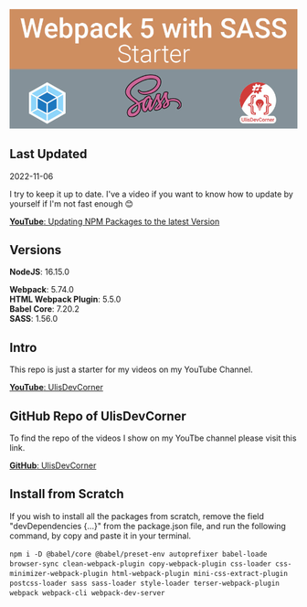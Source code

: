 ![Webpack 5 SASS Starter](./readme/images/webpack-5-sass-starter.jpg)

## Last Updated  
2022-11-06

I try to keep it up to date. I've a video if you want to know how to update by yourself if I'm not fast enough 😊  

[**YouTube**: Updating NPM Packages to the latest Version](https://youtu.be/GAvu7Jg2B9o)

## Versions  
**NodeJS**: 16.15.0

**Webpack**: 5.74.0  
**HTML Webpack Plugin**: 5.5.0  
**Babel Core**: 7.20.2  
**SASS**: 1.56.0  

## Intro
This repo is just a starter for my videos on my YouTube Channel.   

[**YouTube**: UlisDevCorner](https://www.youtube.com/@ulisdevcorner)

## GitHub Repo of UlisDevCorner
To find the repo of the videos I show on my YouTbe channel please visit this link.

[**GitHub**: UlisDevCorner](https://github.com/UlisDevCorner)

## Install from Scratch
If you wish to install all the packages from scratch, remove the field "devDependencies {...}" from the package.json file, and run the following command, by copy and paste it in your terminal.

```npm i -D @babel/core @babel/preset-env autoprefixer babel-loade browser-sync clean-webpack-plugin copy-webpack-plugin css-loader css-minimizer-webpack-plugin html-webpack-plugin mini-css-extract-plugin postcss-loader sass sass-loader style-loader terser-webpack-plugin webpack webpack-cli webpack-dev-server```

